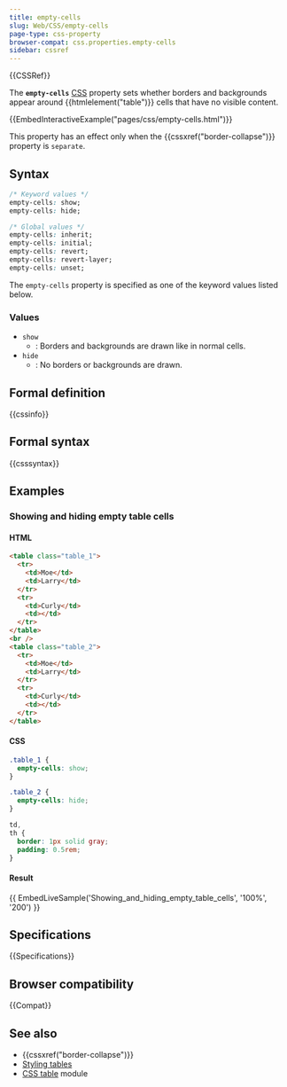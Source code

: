 ```yaml
---
title: empty-cells
slug: Web/CSS/empty-cells
page-type: css-property
browser-compat: css.properties.empty-cells
sidebar: cssref
---
```


{{CSSRef}}

The **`empty-cells`** [CSS](/en-US/docs/Web/CSS) property sets whether borders and backgrounds appear around {{htmlelement("table")}} cells that have no visible content.

{{EmbedInteractiveExample("pages/css/empty-cells.html")}}

This property has an effect only when the {{cssxref("border-collapse")}} property is `separate`.

## Syntax

```css
/* Keyword values */
empty-cells: show;
empty-cells: hide;

/* Global values */
empty-cells: inherit;
empty-cells: initial;
empty-cells: revert;
empty-cells: revert-layer;
empty-cells: unset;
```

The `empty-cells` property is specified as one of the keyword values listed below.

### Values

- `show`
  - : Borders and backgrounds are drawn like in normal cells.
- `hide`
  - : No borders or backgrounds are drawn.

## Formal definition

{{cssinfo}}

## Formal syntax

{{csssyntax}}

## Examples

### Showing and hiding empty table cells

#### HTML

```html
<table class="table_1">
  <tr>
    <td>Moe</td>
    <td>Larry</td>
  </tr>
  <tr>
    <td>Curly</td>
    <td></td>
  </tr>
</table>
<br />
<table class="table_2">
  <tr>
    <td>Moe</td>
    <td>Larry</td>
  </tr>
  <tr>
    <td>Curly</td>
    <td></td>
  </tr>
</table>
```

#### CSS

```css
.table_1 {
  empty-cells: show;
}

.table_2 {
  empty-cells: hide;
}

td,
th {
  border: 1px solid gray;
  padding: 0.5rem;
}
```

#### Result

{{ EmbedLiveSample('Showing_and_hiding_empty_table_cells', '100%', '200') }}

## Specifications

{{Specifications}}

## Browser compatibility

{{Compat}}

## See also

- {{cssxref("border-collapse")}}
- [Styling tables](/en-US/docs/Learn/CSS/Building_blocks/Styling_tables)
- [CSS table](/en-US/docs/Web/CSS/CSS_table) module
